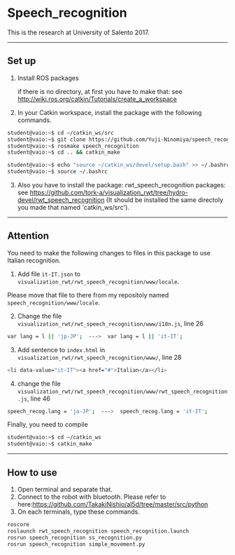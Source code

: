 # Speech_recognition
This is the research at University of Salento 2017.

---------------------------------------------------------------

## Set up
1. Install ROS packages

	if there is no directory, at first you have to make that: see http://wiki.ros.org/catkin/Tutorials/create_a_workspace

2. In your Catkin workspace, install the package with the following commands.

```bash
student@vaio:~$ cd ~/catkin_ws/src
student@vaio:~$ git clone https://github.com/Yuji-Ninomiya/speech_recognition.git speech_recognition
student@vaio:~$ rosmake speech_recognition
student@vaio:~$ cd .. && catkin_make
```
```bash
student@vaio:~$ echo "source ~/catkin_ws/devel/setup.bash" >> ~/.bashrc
student@vaio:~$ source ~/.bashrc
```

3. Also you have to install the package:  rwt_speech_recognition packages:  see
https://github.com/tork-a/visualization_rwt/tree/hydro-devel/rwt_speech_recognition (It should be installed the same directoly you made that named 'catkin_ws/src').

---------------------------------------------------------------

## Attention

You need to make the following changes to files in this package to use Italian recognition.

1. Add file ```it-IT.json``` to ```visualization_rwt/rwt_speech_recognition/www/locale```. 

Please move that file to there from my repositoly named ```speech_recognition/www/locale```.

2. Change the file ```visualization_rwt/rwt_speech_recognition/www/i18n.js```, line 26
```bash
var lang = l || 'jp-JP';  --->  var lang = l || 'it-IT';
```

3. Add sentence to ```index.html``` in ```visualization_rwt/rwt_speech_recognition/www/```, line 28
```bash
<li data-value="it-IT"><a href="#">Italian</a></li>
```

4. change the file ```visualization_rwt/rwt_speech_recognition/www/rwt_speech_recognition.js```, line 46
```bash
speech_recog.lang = 'ja-JP';  --->  speech_recog.lang = 'it-IT';
```

Finally, you need to compile
```bash
student@vaio:~$ cd ~/catkin_ws
student@vaio:~$ catkin_make
```

---------------------------------------------------------------

## How to use

1. Open terminal and separate that.
2. Connect to the robot with bluetooth. Please refer to here:https://github.com/TakakiNishio/al5d/tree/master/src/python
3. On each terminals, type these commands.

```bash
roscore
roslaunch rwt_speech_recognition speech_recognition.launch
rosrun speech_recognition ss_recognition.py
rosrun speech_recognition simple_movement.py
```
